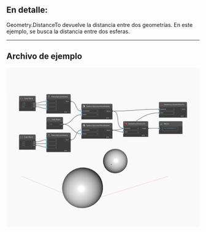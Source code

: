 ## En detalle:
Geometry.DistanceTo devuelve la distancia entre dos geometrías. En este ejemplo, se busca la distancia entre dos esferas.
___
## Archivo de ejemplo

![DistanceTo](./Autodesk.DesignScript.Geometry.Geometry.DistanceTo_img.jpg)

